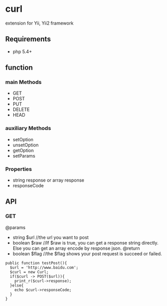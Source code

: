 curl
====
extension for Yii, Yii2 framework

## Requirements
- php 5.4+

## function

### main Methods
* GET
* POST
* PUT
* DELETE
* HEAD

### auxiliary Methods
* setOption
* unsetOption
* getOption
* setParams

### Properties
* string response or array response
* responseCode

## API
### GET
@params
* string $url  //the url you want to post
* boolean $raw  //If $raw is true, you can get a response string directly. Else you can get an array encode by response json. 
@return
* boolean $flag //the $flag shows your post request is succeed or failed.

```
public function testPost(){
  $url = 'http://www.baidu.com';
  $curl = new Curl;
  if($curl -> POST($url)){
    print_r($curl->response);
  }else{
    echo $curl->responseCode;
  }
}
```


